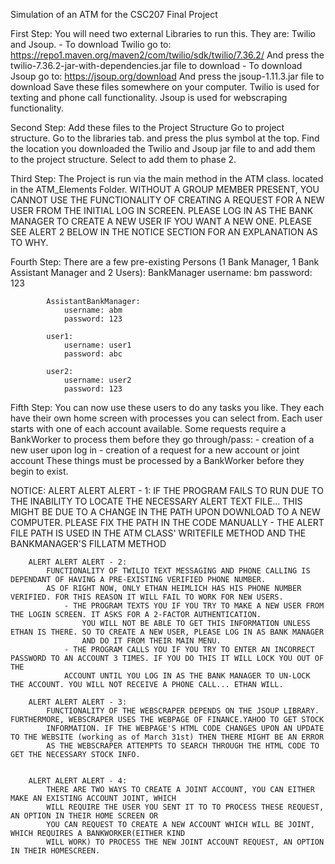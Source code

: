Simulation of an ATM for the CSC207 Final Project

First Step:
        You will need two external Libraries to run this. They are: Twilio and Jsoup.
        - To download Twilio go to: https://repo1.maven.org/maven2/com/twilio/sdk/twilio/7.36.2/
                And press the twilio-7.36.2-jar-with-dependencies.jar file to download
        - To download Jsoup go to: https://jsoup.org/download
                And press the jsoup-1.11.3.jar  file to download
        Save these files somewhere on your computer.
        Twilio is used for texting and phone call functionality.
        Jsoup is used for webscraping functionality.

Second Step:
        Add these files to the Project Structure
        Go to project structure. Go to the libraries tab. and press the plus symbol at the top.
        Find the location you downloaded the Twilio and Jsoup jar file to and add them to the project structure.
        Select to add them to phase 2.

Third Step:
        The Project is run via the main method in the ATM class. located in the ATM_Elements Folder.
        WITHOUT A GROUP MEMBER PRESENT, YOU CANNOT USE THE FUNCTIONALITY OF CREATING A REQUEST FOR A NEW USER FROM THE INITIAL
        LOG IN SCREEN. PLEASE LOG IN AS THE BANK MANAGER TO CREATE A NEW USER IF YOU WANT A NEW ONE.
        PLEASE SEE ALERT 2 BELOW IN THE NOTICE SECTION FOR AN EXPLANATION AS TO WHY.

Fourth Step:
        There are a few pre-existing Persons (1 Bank Manager, 1 Bank Assistant Manager and 2 Users):
            BankManager
                username: bm
                password: 123

            AssistantBankManager:
                username: abm
                password: 123

            user1:
                username: user1
                password: abc

            user2:
                username: user2
                password: 123

Fifth Step:
        You can now use these users to do any tasks you like. They each have their own home screen with processes you can select from.
        Each user starts with one of each account available.
                Some requests require a BankWorker to process them before they go through/pass:
                    - creation of a new user upon log in
                    - creation of a request for a new account or joint account
                These things must be processed by a BankWorker before they begin to exist.

NOTICE:
        ALERT ALERT ALERT - 1:
            IF THE PROGRAM FAILS TO RUN DUE TO THE INABILITY TO LOCATE THE NECESSARY ALERT TEXT FILE...
            THIS MIGHT BE DUE TO A CHANGE IN THE PATH UPON DOWNLOAD TO A NEW COMPUTER. PLEASE FIX THE PATH IN THE CODE MANUALLY
                - THE ALERT FILE PATH IS USED IN THE ATM CLASS' WRITEFILE METHOD AND THE BANKMANAGER'S FILLATM METHOD

        ALERT ALERT ALERT - 2:
            FUNCTIONALITY OF TWILIO TEXT MESSAGING AND PHONE CALLING IS DEPENDANT OF HAVING A PRE-EXISTING VERIFIED PHONE NUMBER.
            AS OF RIGHT NOW, ONLY ETHAN HEIMLICH HAS HIS PHONE NUMBER VERIFIED. FOR THIS REASON IT WILL FAIL TO WORK FOR NEW USERS.
                - THE PROGRAM TEXTS YOU IF YOU TRY TO MAKE A NEW USER FROM THE LOGIN SCREEN. IT ASKS FOR A 2-FACTOR AUTHENTICATION.
                    YOU WILL NOT BE ABLE TO GET THIS INFORMATION UNLESS ETHAN IS THERE. SO TO CREATE A NEW USER, PLEASE LOG IN AS BANK MANAGER
                    AND DO IT FROM THEIR MAIN MENU.
                - THE PROGRAM CALLS YOU IF YOU TRY TO ENTER AN INCORRECT PASSWORD TO AN ACCOUNT 3 TIMES. IF YOU DO THIS IT WILL LOCK YOU OUT OF THE
                ACCOUNT UNTIL YOU LOG IN AS THE BANK MANAGER TO UN-LOCK THE ACCOUNT. YOU WILL NOT RECEIVE A PHONE CALL... ETHAN WILL.

        ALERT ALERT ALERT - 3:
            FUNCTIONALITY OF THE WEBSCRAPER DEPENDS ON THE JSOUP LIBRARY. FURTHERMORE, WEBSCRAPER USES THE WEBPAGE OF FINANCE.YAHOO TO GET STOCK
            INFORMATION. IF THE WEBPAGE'S HTML CODE CHANGES UPON AN UPDATE TO THE WEBSITE (working as of March 31st) THEN THERE MIGHT BE AN ERROR
            AS THE WEBSCRAPER ATTEMPTS TO SEARCH THROUGH THE HTML CODE TO GET THE NECESSARY STOCK INFO.


        ALERT ALERT ALERT - 4:
            THERE ARE TWO WAYS TO CREATE A JOINT ACCOUNT, YOU CAN EITHER MAKE AN EXISTING ACCOUNT JOINT, WHICH
            WILL REQUIRE THE USER YOU SENT IT TO TO PROCESS THESE REQUEST, AN OPTION IN THEIR HOME SCREEN OR
            YOU CAN REQUEST TO CREATE A NEW ACCOUNT WHICH WILL BE JOINT, WHICH REQUIRES A BANKWORKER(EITHER KIND
            WILL WORK) TO PROCESS THE NEW JOINT ACCOUNT REQUEST, AN OPTION IN THEIR HOMESCREEN.

